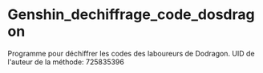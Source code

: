 # Genshin_dechiffrage_code_dosdragon
Programme pour déchiffrer les codes des laboureurs de Dodragon. UID de l'auteur de la méthode: 725835396
